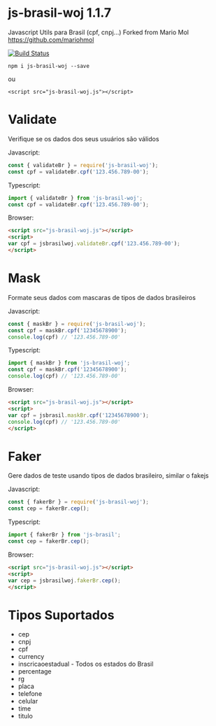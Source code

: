 # js-brasil-woj 1.1.7

Javascript Utils para Brasil (cpf, cnpj...)
Forked from Mario Mol https://github.com/mariohmol


[![Build Status](https://travis-ci.org/mariohmol/js-brasil.svg?branch=master)](https://travis-ci.org/mariohmol/js-brasil)


`npm i js-brasil-woj --save` 

 ou 

`<script src="js-brasil-woj.js"></script>`

# Validate

Verifique se os dados dos seus usuários são válidos

Javascript:
```js
const { validateBr } = require('js-brasil-woj');
const cpf = validateBr.cpf('123.456.789-00');
```

Typescript:
```ts
import { validateBr } from 'js-brasil-woj';
const cpf = validateBr.cpf('123.456.789-00');
```

Browser:
```html
<script src="js-brasil-woj.js"></script>
<script>
var cpf = jsbrasilwoj.validateBr.cpf('123.456.789-00');
</script>  
```


# Mask 

Formate seus dados com mascaras de tipos de dados brasileiros

Javascript:
```js
const { maskBr } = require('js-brasil-woj');
const cpf = maskBr.cpf('12345678900'); 
console.log(cpf) // '123.456.789-00'
```

Typescript:
```ts
import { maskBr } from 'js-brasil-woj';
const cpf = maskBr.cpf('12345678900'); 
console.log(cpf) // '123.456.789-00'
```

Browser:
```html
<script src="js-brasil-woj.js"></script>
<script>
var cpf = jsbrasil.maskBr.cpf('12345678900'); 
console.log(cpf) // '123.456.789-00'
</script>  
```




# Faker

Gere dados de teste usando tipos de dados brasileiro, similar o fakejs

Javascript:
```js
const { fakerBr } = require('js-brasil-woj');
const cep = fakerBr.cep();
```

Typescript:
```ts
import { fakerBr } from 'js-brasil';
const cep = fakerBr.cep();
```

Browser:
```html
<script src="js-brasil-woj.js"></script>
<script>
var cep = jsbrasilwoj.fakerBr.cep();
</script>  
```

# Tipos Suportados

* cep
* cnpj
* cpf
* currency
* inscricaoestadual - Todos os estados do Brasil
* percentage
* rg
* placa
* telefone
* celular
* time
* titulo


